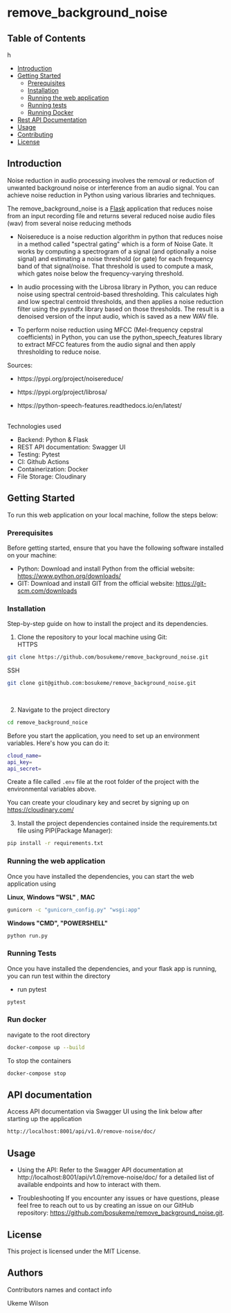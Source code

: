 # remove_background_noise

## Table of Contents
h
- [Introduction](#introduction)
- [Getting Started](#getting-started)
  - [Prerequisites](#prerequisites)
  - [Installation](#installation)
  - [Running the web application](#running-the-web-application)
  - [Running tests](#running-test)
  - [Running Docker](#run-docker)
- [Rest API Documentation](#api-documentation)
- [Usage](#usage)
- [Contributing](#contributing)
- [License](#license)


## Introduction

Noise reduction in audio processing involves the removal or reduction of unwanted background noise or interference from an audio signal. You can achieve noise reduction in Python using various libraries and techniques.

The remove_background_noise is a <a href="https://flask.palletsprojects.com/en/2.3.x/">Flask</a> application that reduces noise from an input recording file and returns several reduced noise audio files (wav) from several noise reducing methods

- Noisereduce is a noise reduction algorithm in python that reduces noise in a method called "spectral gating" which is a form of Noise Gate. It works by computing a spectrogram of a signal (and optionally a noise signal) and estimating a noise threshold (or gate) for each frequency band of that signal/noise. That threshold is used to compute a mask, which gates noise below the frequency-varying threshold.

- In audio processing with the Librosa library in Python, you can reduce noise using spectral centroid-based thresholding. This calculates high and low spectral centroid thresholds, and then applies a noise reduction filter using the pysndfx library based on those thresholds. The result is a denoised version of the input audio, which is saved as a new WAV file. 

- To perform noise reduction using MFCC (Mel-frequency cepstral coefficients) in Python, you can use the python_speech_features library to extract MFCC features from the audio signal and then apply thresholding to reduce noise.

Sources:
- <p>  https://pypi.org/project/noisereduce/ </p>
- <p> https://pypi.org/project/librosa/ </p>
- <p>  https://python-speech-features.readthedocs.io/en/latest/ </p>


<br>
Technologies used

- Backend: Python & Flask
- REST API documentation: Swagger UI
- Testing: Pytest
- CI: Github Actions
- Containerization: Docker
- File Storage: Cloudinary


## Getting Started

To run this web application on your local machine, follow the steps below:

### Prerequisites

Before getting started, ensure that you have the following software installed on your machine:

- Python: Download and install Python from the official website: https://www.python.org/downloads/
- GIT: Download and install GIT from the official website: https://git-scm.com/downloads

### Installation

Step-by-step guide on how to install the project and its dependencies.


1. Clone the repository to your local machine using Git: <br>
HTTPS

```bash
git clone https://github.com/bosukeme/remove_background_noise.git
```

SSH
```bash
git clone git@github.com:bosukeme/remove_background_noise.git
```

<br>

2. Navigate to the project directory

```bash
cd remove_background_noice
```

Before you start the application, you need to set up an environment variables. Here's how you can do it:

```bash
cloud_name=
api_key=
api_secret=
```

Create a file called `.env` file at the root folder of the project with the environmental variables above.

You can create your cloudinary key and secret by signing up on  https://cloudinary.com/ <br>


3. Install the project dependencies contained inside the requirements.txt file using PIP(Package Manager):

```bash
pip install -r requirements.txt
```

### Running the web application

Once you have installed the dependencies, you can start the web application using

<b>Linux</b>, <b> Windows "WSL" </b>, <b> MAC </b> 
```bash
gunicorn -c "gunicorn_config.py" "wsgi:app"
```

<b> Windows "CMD", "POWERSHELL" </b> 
```bash
python run.py
```

### Running Tests

Once you have installed the dependencies, and your flask app is running, you can run test within the directory

- run pytest

```bash
pytest
```

### Run docker

navigate to the root directory

```bash
docker-compose up --build
```

To stop the containers

```bash
docker-compose stop
```

## API documentation

Access API documentation via Swagger UI using the link below after starting up the application

```bash
http://localhost:8001/api/v1.0/remove-noise/doc/
```

## Usage
- Using the API: Refer to the Swagger API documentation at http://localhost:8001/api/v1.0/remove-noise/doc/ for a detailed list of available endpoints and how to interact with them.

- Troubleshooting
  If you encounter any issues or have questions, please feel free to reach out to us by creating an issue on our GitHub repository: https://github.com/bosukeme/remove_background_noise.git.


## License

This project is licensed under the MIT License.

## Authors

Contributors names and contact info

Ukeme Wilson